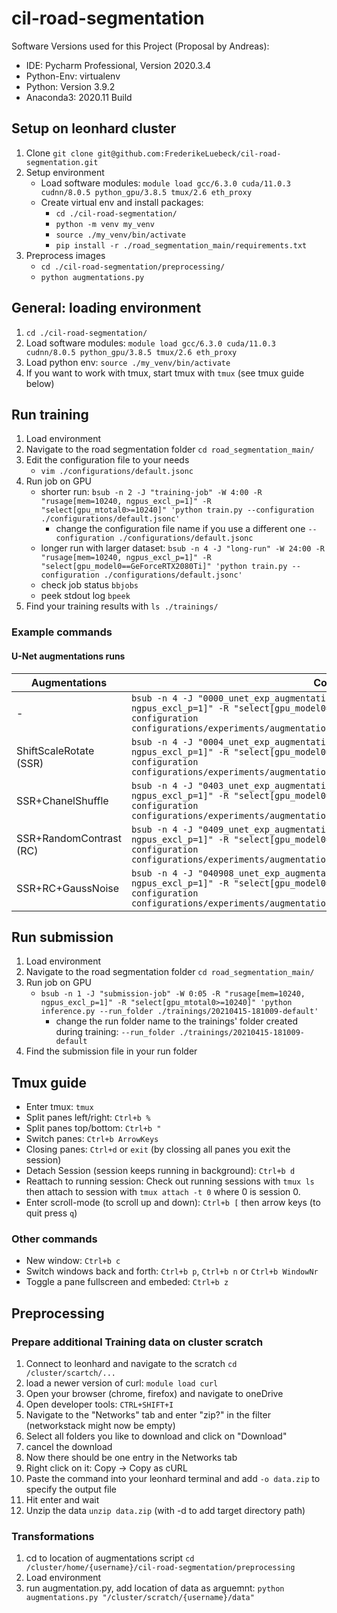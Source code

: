 # cil-road-segmentation

Software Versions used for this Project (Proposal by Andreas):

- IDE: Pycharm Professional, Version 2020.3.4
- Python-Env: virtualenv
- Python: Version 3.9.2
- Anaconda3: 2020.11 Build

## Setup on leonhard cluster
1. Clone `git clone git@github.com:FrederikeLuebeck/cil-road-segmentation.git`
2. Setup environment
   - Load software modules: `module load gcc/6.3.0 cuda/11.0.3 cudnn/8.0.5 python_gpu/3.8.5 tmux/2.6 eth_proxy`
   - Create virtual env and install packages:   
        - `cd ./cil-road-segmentation/`
        - `python -m venv my_venv`
        - `source ./my_venv/bin/activate`
        - `pip install -r ./road_segmentation_main/requirements.txt`
3. Preprocess images
   - `cd ./cil-road-segmentation/preprocessing/`
   - `python augmentations.py`

## General: loading environment
1. `cd ./cil-road-segmentation/`
2. Load software modules: `module load gcc/6.3.0 cuda/11.0.3 cudnn/8.0.5 python_gpu/3.8.5 tmux/2.6 eth_proxy`
3. Load python env: `source ./my_venv/bin/activate`
4. If you want to work with tmux, start tmux with `tmux` (see tmux guide below)

## Run training
1. Load environment
2. Navigate to the road segmentation folder `cd road_segmentation_main/` 
3. Edit the configuration file to your needs
    - `vim ./configurations/default.jsonc`
4. Run job on GPU
   - shorter run: `bsub -n 2 -J "training-job" -W 4:00 -R "rusage[mem=10240, ngpus_excl_p=1]" -R "select[gpu_mtotal0>=10240]" 'python train.py --configuration ./configurations/default.jsonc'`
        - change the configuration file name if you use a different one `--configuration ./configurations/default.jsonc`
   - longer run with larger dataset: `bsub -n 4 -J "long-run" -W 24:00 -R "rusage[mem=10240, ngpus_excl_p=1]" -R "select[gpu_model0==GeForceRTX2080Ti]" 'python train.py --configuration ./configurations/default.jsonc'`
   - check job status `bbjobs` 
   - peek stdout log `bpeek`
5. Find your training results with `ls ./trainings/`

### Example commands

#### U-Net augmentations runs
| Augmentations | Command |
| ------------- | ------- |
| - | `bsub -n 4 -J "0000_unet_exp_augmentation" -W 24:00 -R "rusage[mem=10240, ngpus_excl_p=1]" -R "select[gpu_model0==GeForceRTX2080Ti]" 'python train.py --configuration configurations/experiments/augmentations/unet/0000_unet_exp_augmentation.jsonc'`|
| ShiftScaleRotate (SSR) |`bsub -n 4 -J "0004_unet_exp_augmentation" -W 24:00 -R "rusage[mem=10240, ngpus_excl_p=1]" -R "select[gpu_model0==GeForceRTX2080Ti]" 'python train.py --configuration configurations/experiments/augmentations/unet/0004_unet_exp_augmentation.jsonc'`|
| SSR+ChanelShuffle |`bsub -n 4 -J "0403_unet_exp_augmentation" -W 24:00 -R "rusage[mem=10240, ngpus_excl_p=1]" -R "select[gpu_model0==GeForceRTX2080Ti]" 'python train.py --configuration configurations/experiments/augmentations/unet/0403_unet_exp_augmentation.jsonc'`|
| SSR+RandomContrast (RC) |`bsub -n 4 -J "0409_unet_exp_augmentation" -W 24:00 -R "rusage[mem=10240, ngpus_excl_p=1]" -R "select[gpu_model0==GeForceRTX2080Ti]" 'python train.py --configuration configurations/experiments/augmentations/unet/0409_unet_exp_augmentation.jsonc'`|
| SSR+RC+GaussNoise |`bsub -n 4 -J "040908_unet_exp_augmentation" -W 24:00 -R "rusage[mem=10240, ngpus_excl_p=1]" -R "select[gpu_model0==GeForceRTX2080Ti]" 'python train.py --configuration configurations/experiments/augmentations/unet/040908_unet_exp_augmentation.jsonc'`|


## Run submission
1. Load environment
2. Navigate to the road segmentation folder `cd road_segmentation_main/` 
3. Run job on GPU
   - `bsub -n 1 -J "submission-job" -W 0:05 -R "rusage[mem=10240, ngpus_excl_p=1]" -R "select[gpu_mtotal0>=10240]" 'python inference.py --run_folder ./trainings/20210415-181009-default'`
        - change the run folder name to the trainings' folder created during training: `--run_folder ./trainings/20210415-181009-default`
4. Find the submission file in your run folder

## Tmux guide
- Enter tmux: `tmux`
- Split panes left/right: `Ctrl+b %`
- Split panes top/bottom: `Ctrl+b "`
- Switch panes: `Ctrl+b ArrowKeys`
- Closing panes: `Ctrl+d` or `exit` (by clossing all panes you exit the session)
- Detach Session (session keeps running in background): `Ctrl+b d`
- Reattach to running session: Check out running sessions with `tmux ls` then attach to session with `tmux attach -t 0` where 0 is session 0.
- Enter scroll-mode (to scroll up and down): `Ctrl+b [` then arrow keys (to quit press `q`)

### Other commands
- New window: `Ctrl+b c`
- Switch windows back and forth: `Ctrl+b p`, `Ctrl+b n` or `Ctrl+b WindowNr`
- Toggle a pane fullscreen and embeded: `Ctrl+b z`

## Preprocessing


 
### Prepare additional Training data on cluster scratch

1. Connect to leonhard and navigate to the scratch `cd /cluster/scartch/...`
2. load a newer version of curl: `module load curl`
3. Open your browser (chrome, firefox) and navigate to oneDrive
4. Open developer tools: `CTRL+SHIFT+I`
5. Navigate to the  "Networks" tab and enter "zip?" in the filter (networkstack might now be empty)
6. Select all folders you like to download and click on "Download"
7. cancel the download
8. Now there should be one entry in the Networks tab
9. Right click on it: Copy -> Copy as cURL
10. Paste the command into your leonhard terminal and add `-o data.zip` to specify the output file
11. Hit enter and wait
12. Unzip the data `unzip data.zip`  (with -d to add target directory path)

### Transformations

1. cd to location of augmentations script `cd /cluster/home/{username}/cil-road-segmentation/preprocessing`
2. Load environment
3. run augmentation.py, add location of data as arguemnt: `python augmentations.py "/cluster/scratch/{username}/data"`
